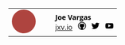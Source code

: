 <br />
<br />
<table>
  <tr>
    <td>
      <a href="index.html">
        <img height="48px" width="48px" src="avatar.png" style="border-radius: 50%"/>
      </a>
    </td>
    <td>
      &nbsp;
      &nbsp;
    </td>
    <td>
      <div>
        <a href="index.html" style="text-decoration: none;">
          <span style="font-weight: bold; font-family: 'Open Sans', sans-serif; color: #000;">Joe Vargas</span>
        </a>
      </div>
      <div>
        <a href="http://jxv.io">jxv.io</a>
        &nbsp;
        <a href="https://github.com/jxv"><img src="github.png" height="16px" width="16px" /></a>
        &nbsp;
        <a href="https://twitter.com/jxv_io"><img src="twitter.png" height="16px" width="16px" /></a>
        &nbsp;
	<a href="https://www.youtube.com/channel/UCQvQt_zS0ghZbVPLP01vhgg"><img src="youtube.png" height="16px" width="16px" /></a>
      </div>
    </td>
  </tr>
</table>
<br />
